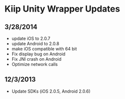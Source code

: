 # Kiip Unity Wrapper Updates

## 3/28/2014

- update iOS to 2.0.7
- update Android to 2.0.8
- make iOS compatible with 64 bit
- Fix display bug on Android
- Fix JNI crash on Android
- Optimize network calls

## 12/3/2013
- Update SDKs (iOS 2.0.5, Android 2.0.6)
